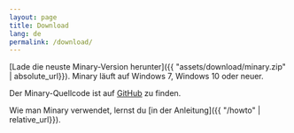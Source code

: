```yaml
---
layout: page
title: Download
lang: de
permalink: /download/
---
```


[Lade die neuste Minary-Version herunter]({{ "assets/download/minary.zip" | absolute_url}}). Minary läuft auf Windows 7, Windows 10 oder neuer.

Der Minary-Quellcode ist auf [GitHub](https://www.github.com/minary) zu finden.

Wie man Minary verwendet, lernst du [in der Anleitung]({{ "/howto" | relative_url}}).
